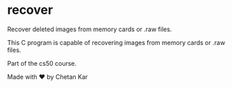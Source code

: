 # recover

Recover deleted images from memory cards or .raw files.

This C program is capable of recovering images from memory cards or .raw files.

Part of the cs50 course.

Made with &hearts; by Chetan Kar

